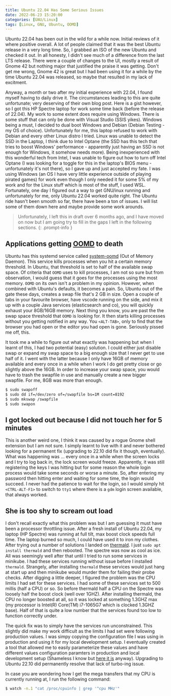 ```yaml
---
title: Ubuntu 22.04 Has Some Serious Issues
date: 2022-06-23 15:20:00
categories: [GNU/Linux]
tags: [Linux, GNU, Ubuntu, OOMD]
---
```


Ubuntu 22.04 has been out in the wild for a while now. Initial reviews of it
where positive overall. A lot of people claimed that it was the best Ubuntu
release in a very long time. So, I grabbed an ISO of the new Ubuntu and checked
it out. In all honesty, I didn't see much of a difference from the last
LTS release. There were a couple of changes to the UI, mostly a result of
Gnome 42 but nothing major that justified the praise it was getting. Don't get
me wrong, Gnome 42 is great but I had been using it for a while by the time
Ubuntu 22.04 was released, so maybe that resulted in my lack of excitment.

Anyway, a month or two after my initial experience with 22.04, I found myself
having to daily drive it. The circumstances leading to this are quite
unfortunate; very deserving of their own blog post. Here is a gist however,
so I got this HP Spectre laptop for work some time back (before the release of
22.04). My work to some extent does require using Windows. There is some stuff
that can only be done with Visual Studio (SSIS yikes). Windows being a must,
I decided to dual boot Windows and Debian (Debian Testing - my OS of choice).
Unfortunately for me, this laptop refused to work with Debian and every other
Linux distro I tried. Linux was unable to detect the SSD in the Laptop, I think
due to Intel Optane (the SSD has this tech that tries to boost Windows'
performance - apparently just having an SSD is not enough for Windows, it
somehow needs more). Being inexperienced with this wonderful tech from Intel,
I was unable to figure out how to turn off Intel Optane (I was looking for a
toggle for this in the laptop's BIOS menu - unfortunately it's not there),
so I gave up and just accepted my fate. I was using Windows (an OS I have
very little experience outside of playing pirated games) for work even though
I only needed it for some 5% of my work and for the Linux stuff which is most
of the stuff, I used WSL. Fortunately, one day I figured out a way to get
GNU/inux running and unfortunately for me, only Ubuntu 22.04 worked quite right.
The Ubuntu ride hasn't been smooth so far, there have been a ton of issues.
I will list some of them down here and maybe provide some work arounds.

> Unfortunately, I left this in draft over 6 months ago, and I have moved on now
but I am going try to fill in the gaps I left in the following sections.
{: .prompt-info }

## Applications getting [OOMD](https://www.man7.org/linux/man-pages/man8/systemd-oomd.service.8.html) to death

Ubuntu has this systemd service called
[system-oomd](https://www.man7.org/linux/man-pages/man8/systemd-oomd.service.8.html)
(Out of Memory Daemon). This service kills processes when you hit a certain
memory threshold. In Ubuntu, that threshold is set to half of the available
swap space. Of criteria that `OOMD` uses to kill processes, I am not so sure but from
observation, I would guess that it goes for the processes using the most memory.
`OOMD` on its own isn't a problem in my opinion. However, when combined with Ubuntu's
defaults, it becomes a pain. So, Ubuntu out of the gate these days, creates a swap
file that's 2 GB in size. Open a couple of tabs in your favourite browser, have vscode
running on the side, and mix it up with a couple Java services (elasticsearch and co),
you will quickly exhaust your 8GB/16GB memory. Next thing you know, you are past the
the swap space threshold that `OOMD` is looking for. It then starts killing processes
without you getting notified in any way. You `<ALT-TAB>`, only to find that the
browser you had open or the editor you had open is gone. Seriously pissed me off, this.

It took me a while to figure out what exactly was happening but when I learnt of this,
I had two potential (easy) solution. I could either just disable swap or expand my
swap space to a big enough size that I never get to use half of it. I went with the
latter because I only have 16GB of memory available and every once in a while when
I work I do get pretty close or go slightly above the 16GB. In order to increase
your swap space, you would have to trash the swapfile in use and manually create
a new bigger swapfile. For me, 8GB was more than enough.

```sh
$ sudo swapoff
$ sudo dd if=/dev/zero of=/swapfile bs=1M count=8192
$ sudo mkswap /swapfile
$ sudo swapon
```

## I got locked out because I did not touch her for 5 minutes

This is another weird one, I think it was caused by a rogue Gnome shell
extension but I am not sure. I simply learnt to live with it and never bothered
looking for a permanent fix (upgrading to 22.10 did fix it though, eventually).
What was happening was ... every once in a while when the screen locks and
I try to log back in, the lock screen would freeze. Apparently, it was still
registering the keys I was hitting but for some reason the whole login process
would take some seconds or worse a minute. So, after entering my password
then hitting enter and waiting for some time, the login would succeed. I never
had the patience to wait for the login, so I would simply hit `<CTRL-ALT-F1>`
to switch to `tty1` where there is a `gdm` login screen available, that always
worked.

## She is too shy to scream out load

I don't recall exactly what this problem was but I am guessing it must have
been a processor throttling issue. After a fresh install of Ubuntu 22.04, my
laptop (HP Spectre) was running at full tilt, max boost clock speeds
full time. The laptop burned so much, I could have used it to iron my clothes.
After trying out a number of solutions I landed on
[thermald](https://wiki.debian.org/thermald). I just
`sudo apt install thermald` and then rebooted. The spectre was now as cool
as ice. All was seemingly well after that until I tried to run some
services in minikube. I had these services running without issue before
I installed `thermald`. Strangely, after installing `thermald` these services
would just hang at start up and then minikube would murder them for failing
their probe checks. After digging a little deeper, I figured the problem
was the CPU limits I had set for these services. I had some of these services
set to 500 millis (half a CPU) or so. So before thermald half a CPU on the
Spectre was loosely half the boost clock (well over 1GHZ). After installing
thermald, the CPU no longer boosted at all, so it was locked at something
1.3GHZ max (my processor is Intel(R) Core(TM) i7-1065G7 which is clocked
1.3GHZ base). Half of that is quite a low number that the services
found too low to function correctly under.

The quick fix was to simply have the services run unconstrained. This slightly
did make my work difficult as the limits I had set were following production
values. I was simpy copying the configuration file I was using in production
and using it for my local development setup. I eventually created a tool that
allowed me to easily parameterize these values and have different values
configuration paramters in production and local development setup (Shameless
I know but [here it is](https://github.com/kwalter94/envpp) anyway). Upgrading to
Ubuntu 22.10 did permanently resolve that lack of turbo-ing issue.

In case you are wondering how I get the mega transfers that my CPU is currently
running at, I run the following command:

```sh
$ watch -n.1 "cat /proc/cpuinfo | grep '^cpu MHz'"
```
